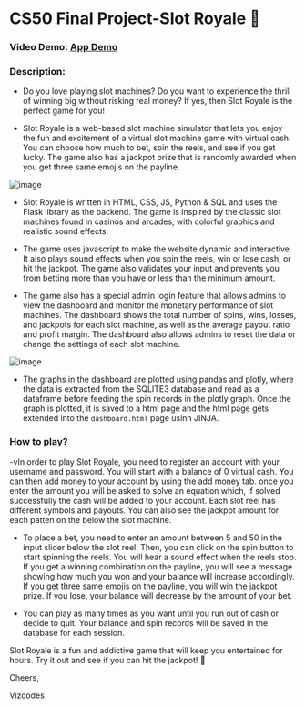 # CS50 Final Project-Slot Royale 🎰
### Video Demo: [App Demo](https://youtu.be/C4Rz36tr4Q0?si=C_xCeVa8s86wsMSu)

### Description:

- Do you love playing slot machines? Do you want to experience the thrill of winning big without risking real money? If yes, then Slot Royale is the perfect game for you!

- Slot Royale is a web-based slot machine simulator that lets you enjoy the fun and excitement of a virtual slot machine game with virtual cash. You can choose how much to bet, spin the reels, and see if you get lucky. The game also has a jackpot prize that is randomly awarded when you get three same emojis on the payline.

![image](https://i.ibb.co/Hp00g8F/image.png)

- Slot Royale is written in HTML, CSS, JS, Python & SQL and uses the Flask library as the backend. The game is inspired by the classic slot machines found in casinos and arcades, with colorful graphics and realistic sound effects.

- The game uses javascript to make the website dynamic and interactive. It also plays sound effects when you spin the reels, win or lose cash, or hit the jackpot. The game also validates your input and prevents you from betting more than you have or less than the minimum amount.

- The game also has a special admin login feature that allows admins to view the dashboard and monitor the monetary performance of slot machines. The dashboard shows the total number of spins, wins, losses, and jackpots for each slot machine, as well as the average payout ratio and profit margin. The dashboard also allows admins to reset the data or change the settings of each slot machine.

![image](https://i.ibb.co/qxC28gc/image.png)

- The graphs in the dashboard are plotted using pandas and plotly, where the data is extracted from the SQLITE3 database and read as a dataframe before feeding the spin records in the plotly graph. Once the graph is plotted, it is saved to a html page and the html page gets extended into the `dashboard.html` page usinh JINJA.

### How to play?

-vIn order to play Slot Royale, you need to register an account with your username and password. You will start with a balance of 0 virtual cash. You can then add money to your account by using the add money tab. once you enter the amount you will be asked to solve an equation which, if solved successfully the cash will be added to your account. Each slot reel has different symbols and payouts. You can also see the jackpot amount for each patten on the below the slot machine.

- To place a bet, you need to enter an amount between 5 and 50 in the input slider below the slot reel. Then, you can click on the spin button to start spinning the reels. You will hear a sound effect when the reels stop. If you get a winning combination on the payline, you will see a message showing how much you won and your balance will increase accordingly. If you get three same emojis on the payline, you will win the jackpot prize. If you lose, your balance will decrease by the amount of your bet.

- You can play as many times as you want until you run out of cash or decide to quit. Your balance and spin records will be saved in the database for each session.


Slot Royale is a fun and addictive game that will keep you entertained for hours. Try it out and see if you can hit the jackpot! 🎰

Cheers,

Vizcodes
